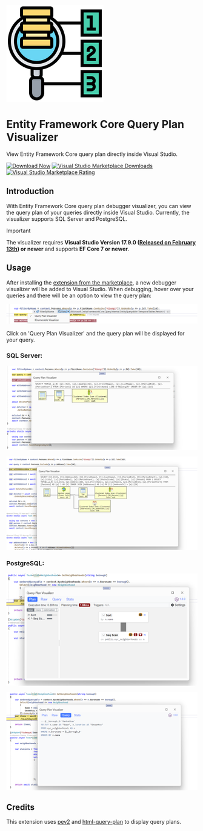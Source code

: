 ![EFCore.Visualizer](doc/IconMedium.png "EFCore.Visualizer")

# Entity Framework Core Query Plan Visualizer

View Entity Framework Core query plan directly inside Visual Studio.

[![Download Now](https://img.shields.io/badge/Download%20Now-8A2BE2?style=for-the-badge)](https://marketplace.visualstudio.com/items?itemName=GiorgiDalakishvili.EFCoreVisualizer)
[![Visual Studio Marketplace Downloads](https://img.shields.io/visual-studio-marketplace/d/GiorgiDalakishvili.EFCoreVisualizer?style=for-the-badge)](https://marketplace.visualstudio.com/items?itemName=GiorgiDalakishvili.EFCoreVisualizer)
[![Visual Studio Marketplace Rating](https://img.shields.io/visual-studio-marketplace/r/GiorgiDalakishvili.EFCoreVisualizer?style=for-the-badge)](https://marketplace.visualstudio.com/items?itemName=GiorgiDalakishvili.EFCoreVisualizer&ssr=false#review-details)


## Introduction

With Entity Framework Core query plan debugger visualizer, you can view the query plan of your queries directly inside Visual Studio. Currently, the visualizer supports SQL Server and PostgreSQL.

> [!IMPORTANT] 
> The visualizer requires **Visual Studio Version 17.9.0 ([Released on February 13th](https://devblogs.microsoft.com/visualstudio/visual-studio-2022-17-9-now-available/)) or newer** and supports **EF Core 7 or newer**.

## Usage

After installing the [extension from the marketplace](https://marketplace.visualstudio.com/items?itemName=GiorgiDalakishvili.EFCoreVisualizer), a new debugger visualizer will be added to Visual Studio. When debugging, hover over your queries and there will be an option to view the query plan:

![VariableVisualizer](doc/VariableVisualizer.png)

Click on 'Query Plan Visualizer' and the query plan will be displayed for your query.

### SQL Server:

![Sql Server Plan](doc/SqlPlan1.png)

![Sql Server Plan](doc/SqlPlan2.png)

### PostgreSQL:

![PostgreSQL Plan](doc/PostgreSQLPlan2.png)

![PostgreSQL Plan](doc/PostgreSQLPlan1.png)

## Credits

This extension uses [pev2](https://github.com/dalibo/pev2/) and [html-query-plan](https://github.com/JustinPealing/html-query-plan) to display query plans.
